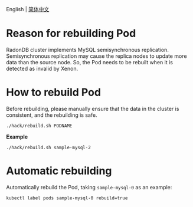 English | [简体中文](../zh-cn/rebuild.md)

# Reason for rebuilding Pod
RadonDB cluster implements MySQL semisynchronous replication. Semisynchronous replication may cause the replica nodes to update more data than the source node. So, the Pod needs to be rebuilt when it is detected as invalid by Xenon. 

# How to rebuild Pod
Before rebuilding, please manually ensure that the data in the cluster is consistent, and the rebuilding is safe.

```shell
./hack/rebuild.sh PODNAME
```
**Example**
```shell
./hack/rebuild.sh sample-mysql-2
```

# Automatic rebuilding
Automatically rebuild the Pod, taking `sample-mysql-0` as an example:

```shell
kubectl label pods sample-mysql-0 rebuild=true 
```